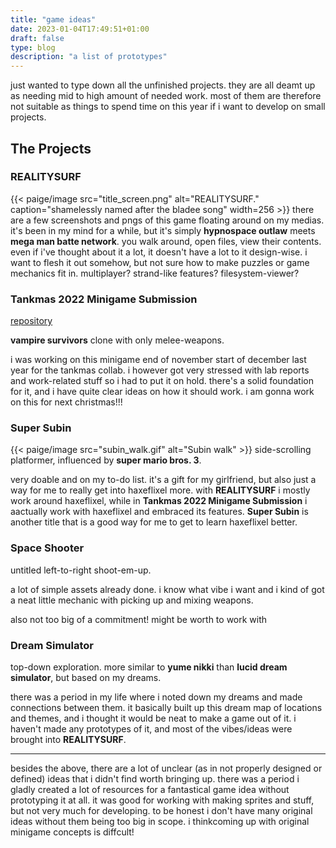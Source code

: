 ```yaml
---
title: "game ideas"
date: 2023-01-04T17:49:51+01:00
draft: false
type: blog
description: "a list of prototypes"
---
```


just wanted to type down all the unfinished projects. they are all deamt up as needing mid to high amount of needed work. most of them are therefore not suitable as things to spend time on this year if i want to develop on small projects.

## The Projects
### REALITYSURF
{{< paige/image src="title_screen.png" alt="REALITYSURF." caption="shamelessly named after the bladee song" width=256 >}}
there are a few screenshots and pngs of this game floating around on my medias. it's been in my mind for a while, but it's simply **hypnospace outlaw** meets **mega man batte network**. you walk around, open files, view their contents. even if i've thought about it a lot, it doesn't have a lot to it design-wise. i want to flesh it out somehow, but not sure how to make puzzles or game mechanics fit in. multiplayer? strand-like features? filesystem-viewer?

### Tankmas 2022 Minigame Submission
[repository](https://github.com/oscarcederberg/adventcollab2022-melee)

**vampire survivors** clone with only melee-weapons.

i was working on this minigame end of november start of december last year for the tankmas collab. i however got very stressed with lab reports and work-related stuff so i had to put it on hold. there's a solid foundation for it, and i have quite clear ideas on how it should work. i am gonna work on this for next christmas!!!

### Super Subin
{{< paige/image src="subin_walk.gif" alt="Subin walk" >}}
side-scrolling platformer, influenced by **super mario bros. 3**.

very doable and on my to-do list. it's a gift for my girlfriend, but also just a way for me to really get into haxeflixel more. with **REALITYSURF** i mostly work around haxeflixel, while in **Tankmas 2022 Minigame Submission** i aactually work with haxeflixel and embraced its features. **Super Subin** is another title that is a good way for me to get to learn haxeflixel better.

### Space Shooter
untitled left-to-right shoot-em-up.

a lot of simple assets already done. i know what vibe i want and i kind of got a neat little mechanic with picking up and mixing weapons.

also not too big of a commitment! might be worth to work with

### Dream Simulator
top-down exploration. more similar to **yume nikki** than **lucid dream simulator**, but based on my dreams.

there was a period in my life where i noted down my dreams and made connections between them. it basically built up this dream map of locations and themes, and i thought it would be neat to make a game out of it. i haven't made any prototypes of it, and most of the vibes/ideas were brought into **REALITYSURF**.

------------

besides the above, there are a lot of unclear (as in not properly designed or defined) ideas that i didn't find worth bringing up. there was a period i gladly created a lot of resources for a fantastical game idea without prototyping it at all. it was good for working with making sprites and stuff, but not very much for developing. to be honest i don't have many original ideas without them being too big in scope. i thinkcoming up with original minigame concepts is diffcult!
